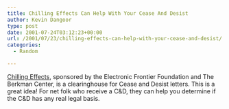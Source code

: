 ```yaml
---
title: Chilling Effects Can Help With Your Cease And Desist
author: Kevin Dangoor
type: post
date: 2001-07-24T03:12:23+00:00
url: /2001/07/23/chilling-effects-can-help-with-your-cease-and-desist/
categories:
  - Random

---
```

[Chilling Effects][1], sponsored by the Electronic Frontier Foundation and The Berkman Center, is a clearinghouse for Cease and Desist letters. This is a great idea! For net folk who receive a C&D, they can help you determine if the C&D has any real legal basis.

 [1]: http://www.chillingeffects.org/
